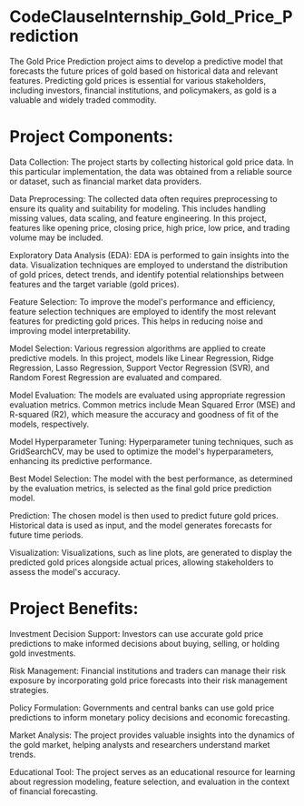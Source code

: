 # CodeClauseInternship_Gold_Price_Prediction
The Gold Price Prediction project aims to develop a predictive model that forecasts the future prices of gold based on historical data and relevant features. Predicting gold prices is essential for various stakeholders, including investors, financial institutions, and policymakers, as gold is a valuable and widely traded commodity.

# Project Components:

Data Collection: The project starts by collecting historical gold price data. In this particular implementation, the data was obtained from a reliable source or dataset, such as financial market data providers.

Data Preprocessing: The collected data often requires preprocessing to ensure its quality and suitability for modeling. This includes handling missing values, data scaling, and feature engineering. In this project, features like opening price, closing price, high price, low price, and trading volume may be included.

Exploratory Data Analysis (EDA): EDA is performed to gain insights into the data. Visualization techniques are employed to understand the distribution of gold prices, detect trends, and identify potential relationships between features and the target variable (gold prices).

Feature Selection: To improve the model's performance and efficiency, feature selection techniques are employed to identify the most relevant features for predicting gold prices. This helps in reducing noise and improving model interpretability.

Model Selection: Various regression algorithms are applied to create predictive models. In this project, models like Linear Regression, Ridge Regression, Lasso Regression, Support Vector Regression (SVR), and Random Forest Regression are evaluated and compared.

Model Evaluation: The models are evaluated using appropriate regression evaluation metrics. Common metrics include Mean Squared Error (MSE) and R-squared (R2), which measure the accuracy and goodness of fit of the models, respectively.

Model Hyperparameter Tuning: Hyperparameter tuning techniques, such as GridSearchCV, may be used to optimize the model's hyperparameters, enhancing its predictive performance.

Best Model Selection: The model with the best performance, as determined by the evaluation metrics, is selected as the final gold price prediction model.

Prediction: The chosen model is then used to predict future gold prices. Historical data is used as input, and the model generates forecasts for future time periods.

Visualization: Visualizations, such as line plots, are generated to display the predicted gold prices alongside actual prices, allowing stakeholders to assess the model's accuracy.

# Project Benefits:

Investment Decision Support: Investors can use accurate gold price predictions to make informed decisions about buying, selling, or holding gold investments.

Risk Management: Financial institutions and traders can manage their risk exposure by incorporating gold price forecasts into their risk management strategies.

Policy Formulation: Governments and central banks can use gold price predictions to inform monetary policy decisions and economic forecasting.

Market Analysis: The project provides valuable insights into the dynamics of the gold market, helping analysts and researchers understand market trends.

Educational Tool: The project serves as an educational resource for learning about regression modeling, feature selection, and evaluation in the context of financial forecasting.
